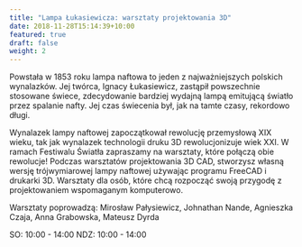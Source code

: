 ```yaml
---
title: "Lampa Łukasiewicza: warsztaty projektowania 3D"
date: 2018-11-28T15:14:39+10:00
featured: true
draft: false
weight: 2
---
```


Powstała w 1853 roku lampa naftowa to jeden z najważniejszych polskich wynalazków. Jej twórca, Ignacy Łukasiewicz, zastąpił powszechnie stosowane świece, zdecydowanie bardziej wydajną lampą emitującą światło przez spalanie nafty. Jej czas świecenia był, jak na tamte czasy, rekordowo długi.

Wynalazek lampy naftowej zapoczątkował rewolucję przemysłową XIX wieku, tak jak wynalazek technologii druku 3D rewolucjonizuje wiek XXI. W ramach Festiwalu Światła zapraszamy na warsztaty, które połączą obie rewolucje! Podczas warsztatów projektowania 3D CAD, stworzysz własną wersję trójwymiarowej lampy naftowej używając programu FreeCAD i drukarki 3D. Warsztaty dla osób, które chcą rozpocząć swoją przygodę z projektowaniem wspomaganym komputerowo.

Warsztaty poprowadzą: Mirosław Pałysiewicz, Johnathan Nande, Agnieszka Czaja, Anna Grabowska, Mateusz Dyrda

SO: 10:00 - 14:00
NDZ: 10:00 - 14:00

